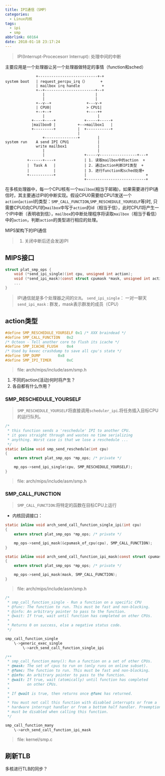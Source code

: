 ```yaml
---
title: IPI通信（SMP）
categories:
  - Linux内核
tags:
  - ipi
  - smp
abbrlink: 60164
date: 2018-01-18 23:17:24
---
```



>IPI(Interrupt-Procecesorr Interrupt): 处理中间的中断

主要应用是一个处理器让另一个处理器做特定的事情（function和sched）

```
              +---------------------------+-+
system boot   | request_percpu_irq（）      +
              | mailbox irq handle          +
              +--+-----------------------+--+
                 |                       |
                 |                       |
              +--v--+                +---v-+
              | CPU0|                > CPU1|
              +--+--+                +----++
                 |                        |
            +----+----+             +-----+-----+
            |mailbox0 |          +-->mailbox1   |
            +---------+          |  +-----------+
                                 |
                 +---------------+        |
system run    A send IPI CPU1             |
              write mailbox1              |
                 |                        |
                 |                  +-----v-----------------+---+
          +------+----+             | 1. 读取mailbox中的action  +
          |  Task A   |             | 2. 通过action判断IPI类型  +
          |           |             | 3. 进行function和sched处理+
          +-----------+             |                           +
                                    +---------------------------+
```

在多核处理器中，每一个CPU核有一个`mailbox`(相当于邮箱)，如果需要进行IPI通信时，其主要通过IPI的中断实现。假设CPU0需要给CPU1发送一个`action`(`action`I的类型：`SMP_CALL_FUNCTION`,`SMP_RESCHEDULE_YOURSELF`等)时, 只需要CPU0向CPU1的`mailbox`中写于`action`的id（相当于信），此时CPU1将产生一个IPI中断（表明收到信），`mailbox`的中断处理程序将读取`mailbox`（相当于看信）中的`action`，判断`action`的类型进行相应的处理。

<!--more-->

MIPS架构下的IPI通信


> 1. 关闭中断后还会发送IPI

## MIPS接口

``` C
struct plat_smp_ops {
	void (*send_ipi_single)(int cpu, unsigned int action);
	void (*send_ipi_mask)(const struct cpumask *mask, unsigned int action);
	...
}
```
> IPI通信就是多个处理器之间的`交流`。
> `send_ipi_single`： 一对一聊天
> `send_ipi_mask` : 群发，mask表示群发的成员（CPU）

## action类型

``` C
#define SMP_RESCHEDULE_YOURSELF 0x1 /* XXX braindead */
#define SMP_CALL_FUNCTION   0x2
/* Octeon - Tell another core to flush its icache */
#define SMP_ICACHE_FLUSH    0x4
/* Used by kexec crashdump to save all cpu's state */
#define SMP_DUMP        0x8
#define SMP_IPI_TIMER       0xC
```
>file: arch/mips/include/asm/smp.h

1. 不同的action(活动)何时将产生？
2. 各自都有什么作用？

### SMP_RESCHEDULE_YOURSELF

> `SMP_RESCHEDULE_YOURSELF`将直接调用`scheduler_ipi`.将任务插入目标CPU的运行队列。

``` C
/*
 * this function sends a 'reschedule' IPI to another CPU.
 * it goes straight through and wastes no time serializing
 * anything. Worst case is that we lose a reschedule ...
 */
static inline void smp_send_reschedule(int cpu)
{
	extern struct plat_smp_ops *mp_ops; /* private */

	mp_ops->send_ipi_single(cpu, SMP_RESCHEDULE_YOURSELF);
}
```
>file: arch/mips/include/asm/smp.h

### SMP_CALL_FUNCTION

> `SMP_CALL_FUNCTION`:将特定的函数在目标CPU上运行

* 内核回调接口：
``` C
static inline void arch_send_call_function_single_ipi(int cpu)
{
	extern struct plat_smp_ops *mp_ops; /* private */

	mp_ops->send_ipi_mask(&cpumask_of_cpu(cpu), SMP_CALL_FUNCTION);
}

static inline void arch_send_call_function_ipi_mask(const struct cpumask *mask)
{
	extern struct plat_smp_ops *mp_ops; /* private */

	mp_ops->send_ipi_mask(mask, SMP_CALL_FUNCTION);
}
```
>file: arch/mips/include/asm/smp.h

``` C
/*
 * smp_call_function_single - Run a function on a specific CPU
 * @func: The function to run. This must be fast and non-blocking.
 * @info: An arbitrary pointer to pass to the function.
 * @wait: If true, wait until function has completed on other CPUs.
 *
 * Returns 0 on success, else a negative status code.
 */

smp_call_function_single
	\->generic_exec_single
		\->arch_send_call_function_single_ipi

/**
 * smp_call_function_many(): Run a function on a set of other CPUs.
 * @mask: The set of cpus to run on (only runs on online subset).
 * @func: The function to run. This must be fast and non-blocking.
 * @info: An arbitrary pointer to pass to the function.
 * @wait: If true, wait (atomically) until function has completed
 *        on other CPUs.
 *
 * If @wait is true, then returns once @func has returned.
 *
 * You must not call this function with disabled interrupts or from a
 * hardware interrupt handler or from a bottom half handler. Preemption
 * must be disabled when calling this function.
 */

smp_call_function_many
	\->arch_send_call_function_ipi_mask
```
>file: kernel/smp.c

## 刷新TLB

多核进行TLB的同步？

